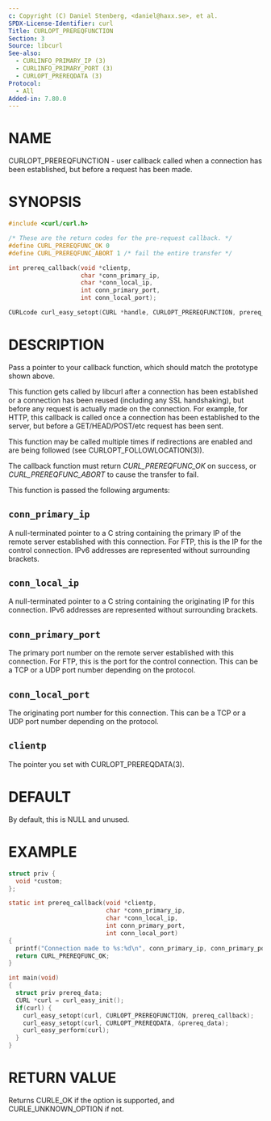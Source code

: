 ```yaml
---
c: Copyright (C) Daniel Stenberg, <daniel@haxx.se>, et al.
SPDX-License-Identifier: curl
Title: CURLOPT_PREREQFUNCTION
Section: 3
Source: libcurl
See-also:
  - CURLINFO_PRIMARY_IP (3)
  - CURLINFO_PRIMARY_PORT (3)
  - CURLOPT_PREREQDATA (3)
Protocol:
  - All
Added-in: 7.80.0
---
```


# NAME

CURLOPT_PREREQFUNCTION - user callback called when a connection has been
established, but before a request has been made.

# SYNOPSIS

~~~c
#include <curl/curl.h>

/* These are the return codes for the pre-request callback. */
#define CURL_PREREQFUNC_OK 0
#define CURL_PREREQFUNC_ABORT 1 /* fail the entire transfer */

int prereq_callback(void *clientp,
                    char *conn_primary_ip,
                    char *conn_local_ip,
                    int conn_primary_port,
                    int conn_local_port);

CURLcode curl_easy_setopt(CURL *handle, CURLOPT_PREREQFUNCTION, prereq_callback);
~~~

# DESCRIPTION

Pass a pointer to your callback function, which should match the prototype
shown above.

This function gets called by libcurl after a connection has been established
or a connection has been reused (including any SSL handshaking), but before any
request is actually made on the connection. For example, for HTTP, this
callback is called once a connection has been established to the server, but
before a GET/HEAD/POST/etc request has been sent.

This function may be called multiple times if redirections are enabled and are
being followed (see CURLOPT_FOLLOWLOCATION(3)).

The callback function must return *CURL_PREREQFUNC_OK* on success, or
*CURL_PREREQFUNC_ABORT* to cause the transfer to fail.

This function is passed the following arguments:

## `conn_primary_ip`

A null-terminated pointer to a C string containing the primary IP of the
remote server established with this connection. For FTP, this is the IP for
the control connection. IPv6 addresses are represented without surrounding
brackets.

## `conn_local_ip`

A null-terminated pointer to a C string containing the originating IP for this
connection. IPv6 addresses are represented without surrounding brackets.

## `conn_primary_port`

The primary port number on the remote server established with this connection.
For FTP, this is the port for the control connection. This can be a TCP or a
UDP port number depending on the protocol.

## `conn_local_port`

The originating port number for this connection. This can be a TCP or a UDP
port number depending on the protocol.

## `clientp`

The pointer you set with CURLOPT_PREREQDATA(3).

# DEFAULT

By default, this is NULL and unused.

# EXAMPLE

~~~c
struct priv {
  void *custom;
};

static int prereq_callback(void *clientp,
                           char *conn_primary_ip,
                           char *conn_local_ip,
                           int conn_primary_port,
                           int conn_local_port)
{
  printf("Connection made to %s:%d\n", conn_primary_ip, conn_primary_port);
  return CURL_PREREQFUNC_OK;
}

int main(void)
{
  struct priv prereq_data;
  CURL *curl = curl_easy_init();
  if(curl) {
    curl_easy_setopt(curl, CURLOPT_PREREQFUNCTION, prereq_callback);
    curl_easy_setopt(curl, CURLOPT_PREREQDATA, &prereq_data);
    curl_easy_perform(curl);
  }
}
~~~

# RETURN VALUE

Returns CURLE_OK if the option is supported, and CURLE_UNKNOWN_OPTION if not.
